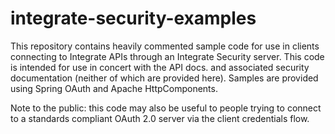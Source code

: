 # integrate-security-examples

This repository contains heavily commented sample code for use in clients connecting to Integrate APIs through an
Integrate Security server. This code is intended for use in concert with the API docs. and associated security
documentation (neither of which are provided here). Samples are provided using Spring OAuth and Apache HttpComponents.

Note to the public: this code may also be useful to people trying to connect to a standards compliant OAuth 2.0
server via the client credentials flow.
